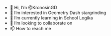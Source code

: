 - 👋 Hi, I’m @KronosinGD
- 👀 I’m interested in Geometry Dash stargrinding
- 🌱 I’m currently learning in School Logika
- 💞️ I’m looking to collaborate on 
- 📫 How to reach me 

<!---
KronosinGD/KronosinGD is a ✨ special ✨ repository because its `README.md` (this file) appears on your GitHub profile.
You can click the Preview link to take a look at your changes.
--->
